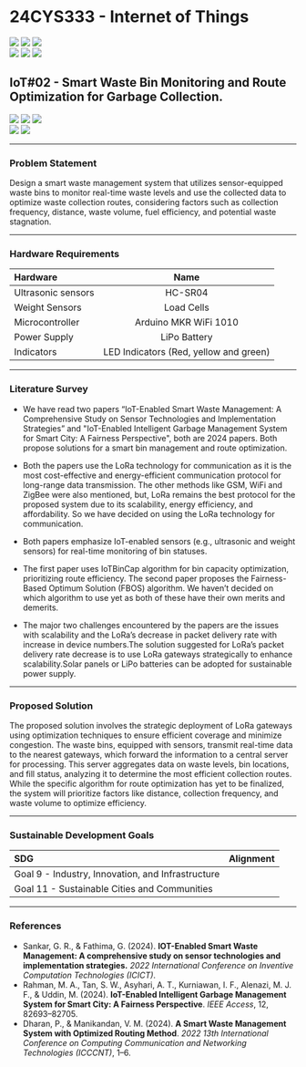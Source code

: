 # 24CYS333 - Internet of Things
![](https://img.shields.io/badge/Batch-22CYS-lightgreen) ![](https://img.shields.io/badge/UG-blue) ![](https://img.shields.io/badge/Subject-IoT-blue)
<br/>
![](https://img.shields.io/badge/Lecture-2-orange) ![](https://img.shields.io/badge/Practical-3-orange) ![](https://img.shields.io/badge/Credits-3-orange) <br/>

## IoT#02 - Smart Waste Bin Monitoring and Route Optimization for Garbage Collection.

![](https://img.shields.io/badge/Member-Adithya_N_S-gold)  ![](https://img.shields.io/badge/Member-Avi_Nair-gold)  ![](https://img.shields.io/badge/Member-S_Parvathi-gold) <br/> 
![](https://img.shields.io/badge/SDG-9-darkgreen) ![](https://img.shields.io/badge/SDG-11-darkgreen) <br/>

---
### Problem Statement
Design a smart waste management system that utilizes sensor-equipped waste bins to monitor real-time waste levels and use the collected data to optimize waste collection routes, considering factors such as collection frequency, distance, waste volume, fuel efficiency, and potential waste stagnation.

---
### Hardware Requirements

| Hardware |  Name  | 
|:-----|:--------:|
| Ultrasonic sensors   | HC-SR04 | 
| Weight Sensors   |  Load Cells  |  
| Microcontroller   | Arduino MKR WiFi 1010 | 
| Power Supply | LiPo Battery |
| Indicators | LED Indicators (Red, yellow and green) |

---
### Literature Survey 
- We have read two papers “IoT-Enabled Smart Waste Management: A Comprehensive Study on Sensor Technologies and Implementation Strategies” and "IoT-Enabled Intelligent Garbage Management System for Smart City: A Fairness Perspective", both are 2024 papers. Both propose solutions for a smart bin management and route optimization.

- Both the papers use the LoRa technology for communication as it is the most cost-effective and energy-efficient communication protocol for long-range data transmission. The other methods like GSM, WiFi and ZigBee were also mentioned, but, LoRa remains the best protocol for the proposed system due to its scalability, energy efficiency, and affordability. So we have decided on using the LoRa technology for communication.

- Both papers emphasize IoT-enabled sensors (e.g., ultrasonic and weight sensors) for real-time monitoring of bin statuses.

- The first paper uses IoTBinCap algorithm for bin capacity optimization, prioritizing route efficiency. The second paper proposes the Fairness-Based Optimum Solution (FBOS) algorithm. We haven’t decided on which algorithm to use yet as both of these have their own merits and demerits.

- The major two challenges encountered by the papers are the issues with scalability and the LoRa’s decrease in packet delivery rate with increase in device numbers.The solution suggested for LoRa’s packet delivery rate decrease is to use LoRa gateways strategically to enhance scalability.Solar panels or LiPo batteries can be adopted for sustainable power supply.

---
### Proposed Solution
The proposed solution involves the strategic deployment of LoRa gateways using optimization techniques to ensure efficient coverage and minimize congestion. The waste bins, equipped with sensors, transmit real-time data to the nearest gateways, which forward the information to a central server for processing. This server aggregates data on waste levels, bin locations, and fill status, analyzing it to determine the most efficient collection routes. While the specific algorithm for route optimization has yet to be finalized, the system will prioritize factors like distance, collection frequency, and waste volume to optimize efficiency. 

---
### Sustainable Development Goals
| SDG | Alignment |
|:---|:----------|
| Goal 9 - Industry, Innovation, and Infrastructure |   |
| Goal 11 - Sustainable Cities and Communities |  |

---
### References
- Sankar, G. R., & Fathima, G. (2024). **IOT-Enabled Smart Waste Management: A comprehensive study on sensor technologies and implementation strategies.** _2022 International Conference on Inventive Computation Technologies (ICICT)_.
- Rahman, M. A., Tan, S. W., Asyhari, A. T., Kurniawan, I. F., Alenazi, M. J. F., & Uddin, M. (2024). **IoT-Enabled Intelligent Garbage Management System for Smart City: A Fairness Perspective**. _IEEE Access_, 12, 82693–82705.
- Dharan, P., & Manikandan, V. M. (2024). **A Smart Waste Management System with Optimized Routing Method**. _2022 13th International Conference on Computing Communication and Networking Technologies (ICCCNT)_, 1–6. 
